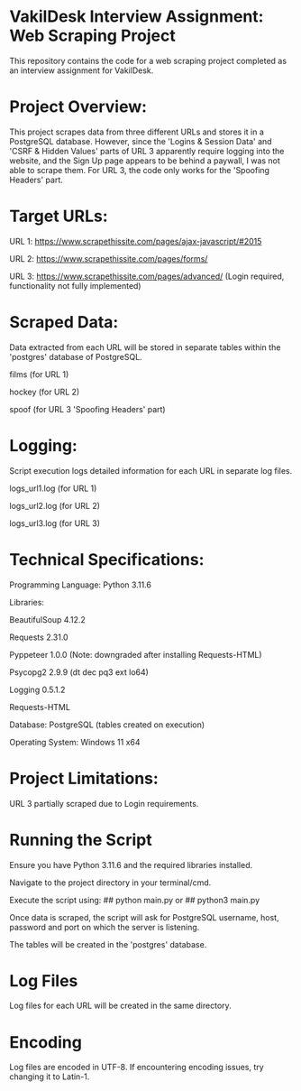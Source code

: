 # VakilDesk Interview Assignment: Web Scraping Project

This repository contains the code for a web scraping project completed as an interview assignment for VakilDesk.

# Project Overview:

This project scrapes data from three different URLs and stores it in a PostgreSQL database. However, since the 'Logins & Session Data' and 'CSRF & Hidden Values' parts of URL 3 apparently require logging into the website, and the Sign Up page appears to be behind a paywall, I was not able to scrape them. For URL 3, the code only works for the 'Spoofing Headers' part.

# Target URLs:

URL 1: https://www.scrapethissite.com/pages/ajax-javascript/#2015

URL 2: https://www.scrapethissite.com/pages/forms/

URL 3: https://www.scrapethissite.com/pages/advanced/  (Login required, functionality not fully implemented)

# Scraped Data:

Data extracted from each URL will be stored in separate tables within the 'postgres' database of PostgreSQL.

films (for URL 1)

hockey (for URL 2)

spoof (for URL 3 'Spoofing Headers' part)

# Logging:

Script execution logs detailed information for each URL in separate log files.

logs_url1.log (for URL 1)

logs_url2.log (for URL 2)

logs_url3.log (for URL 3)

# Technical Specifications:

Programming Language: Python 3.11.6

Libraries:

BeautifulSoup 4.12.2

Requests 2.31.0

Pyppeteer 1.0.0 (Note: downgraded after installing Requests-HTML)

Psycopg2 2.9.9 (dt dec pq3 ext lo64)

Logging 0.5.1.2

Requests-HTML

Database: PostgreSQL (tables created on execution)

Operating System: Windows 11 x64

# Project Limitations:

URL 3 partially scraped due to Login requirements.

# Running the Script

Ensure you have Python 3.11.6 and the required libraries installed.

Navigate to the project directory in your terminal/cmd.

Execute the script using:  ## python main.py or ## python3 main.py

Once data is scraped, the script will ask for PostgreSQL username, host, password and port on which the server is listening.

The tables will be created in the 'postgres' database.

# Log Files

Log files for each URL will be created in the same directory.

# Encoding

Log files are encoded in UTF-8. If encountering encoding issues, try changing it to Latin-1.
